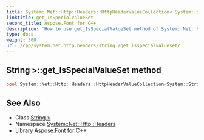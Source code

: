```yaml
---
title: System::Net::Http::Headers::HttpHeaderValueCollection< System::String >::get_IsSpecialValueSet method
linktitle: get_IsSpecialValueSet
second_title: Aspose.Font for C++
description: 'How to use get_IsSpecialValueSet method of System::Net::Http::Headers::HttpHeaderValueCollection< System::String > class in C++.'
type: docs
weight: 300
url: /cpp/system.net.http.headers/string_/get_isspecialvalueset/
---
```

## String >::get_IsSpecialValueSet method




```cpp
bool System::Net::Http::Headers::HttpHeaderValueCollection<System::String>::get_IsSpecialValueSet()
```

## See Also

* Class [String >](../)
* Namespace [System::Net::Http::Headers](../../)
* Library [Aspose.Font for C++](../../../)
